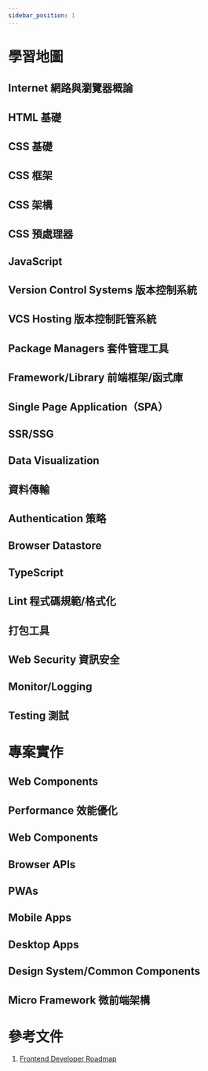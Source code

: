 ```yaml
---
sidebar_position: 1
---
```


# 學習地圖

## Internet 網路與瀏覽器概論

## HTML 基礎

## CSS 基礎

## CSS 框架

## CSS 架構

## CSS 預處理器

## JavaScript

## Version Control Systems 版本控制系統

## VCS Hosting 版本控制託管系統

## Package Managers 套件管理工具

## Framework/Library 前端框架/函式庫

## Single Page Application（SPA）

## SSR/SSG

## Data Visualization

## 資料傳輸

## Authentication 策略

## Browser Datastore

## TypeScript

## Lint 程式碼規範/格式化

## 打包工具

## Web Security 資訊安全

## Monitor/Logging

## Testing 測試

# 專案實作

## Web Components

## Performance 效能優化

## Web Components

## Browser APIs

## PWAs

## Mobile Apps

## Desktop Apps

## Design System/Common Components

## Micro Framework 微前端架構

# 參考文件

1. [Frontend Developer Roadmap](https://roadmap.sh/frontend)
